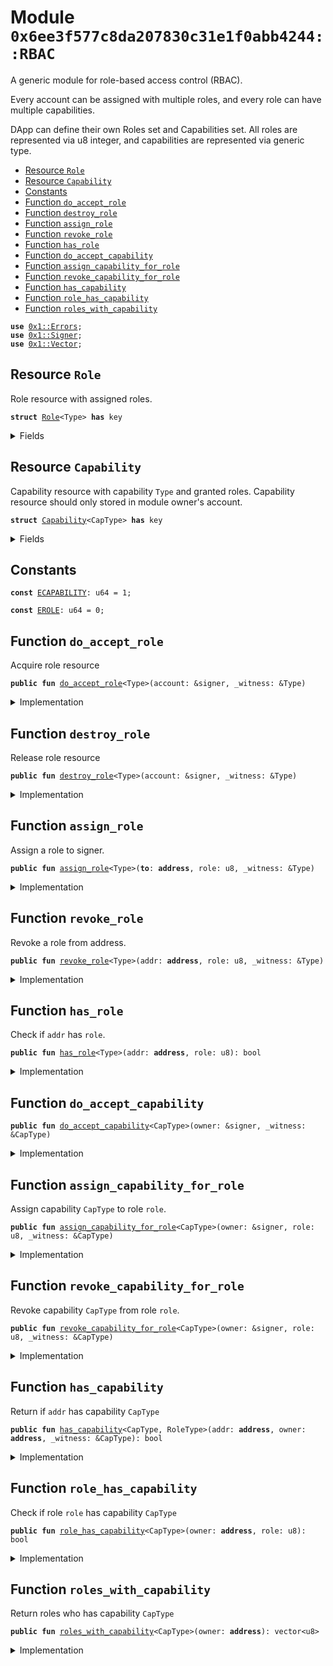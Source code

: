 
<a name="0x6ee3f577c8da207830c31e1f0abb4244_RBAC"></a>

# Module `0x6ee3f577c8da207830c31e1f0abb4244::RBAC`

A generic module for role-based access control (RBAC).

Every account can be assigned with multiple roles, and
every role can have multiple capabilities.

DApp can define their own Roles set and Capabilities set.
All roles are represented via u8 integer, and capabilities
are represented via generic type.


-  [Resource `Role`](#0x6ee3f577c8da207830c31e1f0abb4244_RBAC_Role)
-  [Resource `Capability`](#0x6ee3f577c8da207830c31e1f0abb4244_RBAC_Capability)
-  [Constants](#@Constants_0)
-  [Function `do_accept_role`](#0x6ee3f577c8da207830c31e1f0abb4244_RBAC_do_accept_role)
-  [Function `destroy_role`](#0x6ee3f577c8da207830c31e1f0abb4244_RBAC_destroy_role)
-  [Function `assign_role`](#0x6ee3f577c8da207830c31e1f0abb4244_RBAC_assign_role)
-  [Function `revoke_role`](#0x6ee3f577c8da207830c31e1f0abb4244_RBAC_revoke_role)
-  [Function `has_role`](#0x6ee3f577c8da207830c31e1f0abb4244_RBAC_has_role)
-  [Function `do_accept_capability`](#0x6ee3f577c8da207830c31e1f0abb4244_RBAC_do_accept_capability)
-  [Function `assign_capability_for_role`](#0x6ee3f577c8da207830c31e1f0abb4244_RBAC_assign_capability_for_role)
-  [Function `revoke_capability_for_role`](#0x6ee3f577c8da207830c31e1f0abb4244_RBAC_revoke_capability_for_role)
-  [Function `has_capability`](#0x6ee3f577c8da207830c31e1f0abb4244_RBAC_has_capability)
-  [Function `role_has_capability`](#0x6ee3f577c8da207830c31e1f0abb4244_RBAC_role_has_capability)
-  [Function `roles_with_capability`](#0x6ee3f577c8da207830c31e1f0abb4244_RBAC_roles_with_capability)


<pre><code><b>use</b> <a href="../../../build/StarcoinFramework/docs/Errors.md#0x1_Errors">0x1::Errors</a>;
<b>use</b> <a href="../../../build/StarcoinFramework/docs/Signer.md#0x1_Signer">0x1::Signer</a>;
<b>use</b> <a href="../../../build/StarcoinFramework/docs/Vector.md#0x1_Vector">0x1::Vector</a>;
</code></pre>



<a name="0x6ee3f577c8da207830c31e1f0abb4244_RBAC_Role"></a>

## Resource `Role`

Role resource with assigned roles.


<pre><code><b>struct</b> <a href="RBAC.md#0x6ee3f577c8da207830c31e1f0abb4244_RBAC_Role">Role</a>&lt;Type&gt; <b>has</b> key
</code></pre>



<details>
<summary>Fields</summary>


<dl>
<dt>
<code>roles: vector&lt;u8&gt;</code>
</dt>
<dd>

</dd>
</dl>


</details>

<a name="0x6ee3f577c8da207830c31e1f0abb4244_RBAC_Capability"></a>

## Resource `Capability`

Capability resource with capability <code>Type</code> and granted roles.
Capability resource should only stored in module owner's account.


<pre><code><b>struct</b> <a href="RBAC.md#0x6ee3f577c8da207830c31e1f0abb4244_RBAC_Capability">Capability</a>&lt;CapType&gt; <b>has</b> key
</code></pre>



<details>
<summary>Fields</summary>


<dl>
<dt>
<code>grantees: vector&lt;u8&gt;</code>
</dt>
<dd>

</dd>
</dl>


</details>

<a name="@Constants_0"></a>

## Constants


<a name="0x6ee3f577c8da207830c31e1f0abb4244_RBAC_ECAPABILITY"></a>



<pre><code><b>const</b> <a href="RBAC.md#0x6ee3f577c8da207830c31e1f0abb4244_RBAC_ECAPABILITY">ECAPABILITY</a>: u64 = 1;
</code></pre>



<a name="0x6ee3f577c8da207830c31e1f0abb4244_RBAC_EROLE"></a>



<pre><code><b>const</b> <a href="RBAC.md#0x6ee3f577c8da207830c31e1f0abb4244_RBAC_EROLE">EROLE</a>: u64 = 0;
</code></pre>



<a name="0x6ee3f577c8da207830c31e1f0abb4244_RBAC_do_accept_role"></a>

## Function `do_accept_role`

Acquire role resource


<pre><code><b>public</b> <b>fun</b> <a href="RBAC.md#0x6ee3f577c8da207830c31e1f0abb4244_RBAC_do_accept_role">do_accept_role</a>&lt;Type&gt;(account: &signer, _witness: &Type)
</code></pre>



<details>
<summary>Implementation</summary>


<pre><code><b>public</b> <b>fun</b> <a href="RBAC.md#0x6ee3f577c8da207830c31e1f0abb4244_RBAC_do_accept_role">do_accept_role</a>&lt;Type&gt;(
    account: &signer,
    _witness: &Type
) {
    <b>assert</b>!(!<b>exists</b>&lt;<a href="RBAC.md#0x6ee3f577c8da207830c31e1f0abb4244_RBAC_Role">Role</a>&lt;Type&gt;&gt;(<a href="../../../build/StarcoinFramework/docs/Signer.md#0x1_Signer_address_of">Signer::address_of</a>(account)), <a href="../../../build/StarcoinFramework/docs/Errors.md#0x1_Errors_already_published">Errors::already_published</a>(<a href="RBAC.md#0x6ee3f577c8da207830c31e1f0abb4244_RBAC_EROLE">EROLE</a>));
    <b>move_to</b>&lt;<a href="RBAC.md#0x6ee3f577c8da207830c31e1f0abb4244_RBAC_Role">Role</a>&lt;Type&gt;&gt;(account, <a href="RBAC.md#0x6ee3f577c8da207830c31e1f0abb4244_RBAC_Role">Role</a>&lt;Type&gt;{ roles: <a href="../../../build/StarcoinFramework/docs/Vector.md#0x1_Vector_empty">Vector::empty</a>&lt;u8&gt;() });
}
</code></pre>



</details>

<a name="0x6ee3f577c8da207830c31e1f0abb4244_RBAC_destroy_role"></a>

## Function `destroy_role`

Release role resource


<pre><code><b>public</b> <b>fun</b> <a href="RBAC.md#0x6ee3f577c8da207830c31e1f0abb4244_RBAC_destroy_role">destroy_role</a>&lt;Type&gt;(account: &signer, _witness: &Type)
</code></pre>



<details>
<summary>Implementation</summary>


<pre><code><b>public</b> <b>fun</b> <a href="RBAC.md#0x6ee3f577c8da207830c31e1f0abb4244_RBAC_destroy_role">destroy_role</a>&lt;Type&gt;(
    account: &signer,
    _witness: &Type
) <b>acquires</b> <a href="RBAC.md#0x6ee3f577c8da207830c31e1f0abb4244_RBAC_Role">Role</a> {
    <b>let</b> addr = <a href="../../../build/StarcoinFramework/docs/Signer.md#0x1_Signer_address_of">Signer::address_of</a>(account);
    <b>assert</b>!(<b>exists</b>&lt;<a href="RBAC.md#0x6ee3f577c8da207830c31e1f0abb4244_RBAC_Role">Role</a>&lt;Type&gt;&gt;(addr), <a href="../../../build/StarcoinFramework/docs/Errors.md#0x1_Errors_not_published">Errors::not_published</a>(<a href="RBAC.md#0x6ee3f577c8da207830c31e1f0abb4244_RBAC_EROLE">EROLE</a>));
    <b>let</b> <a href="RBAC.md#0x6ee3f577c8da207830c31e1f0abb4244_RBAC_Role">Role</a>&lt;Type&gt;{ roles: _ } = <b>move_from</b>&lt;<a href="RBAC.md#0x6ee3f577c8da207830c31e1f0abb4244_RBAC_Role">Role</a>&lt;Type&gt;&gt;(addr);
}
</code></pre>



</details>

<a name="0x6ee3f577c8da207830c31e1f0abb4244_RBAC_assign_role"></a>

## Function `assign_role`

Assign a role to signer.


<pre><code><b>public</b> <b>fun</b> <a href="RBAC.md#0x6ee3f577c8da207830c31e1f0abb4244_RBAC_assign_role">assign_role</a>&lt;Type&gt;(<b>to</b>: <b>address</b>, role: u8, _witness: &Type)
</code></pre>



<details>
<summary>Implementation</summary>


<pre><code><b>public</b> <b>fun</b> <a href="RBAC.md#0x6ee3f577c8da207830c31e1f0abb4244_RBAC_assign_role">assign_role</a>&lt;Type&gt;(
    <b>to</b>: <b>address</b>,
    role: u8,
    _witness: &Type
) <b>acquires</b> <a href="RBAC.md#0x6ee3f577c8da207830c31e1f0abb4244_RBAC_Role">Role</a> {
    // Check `<b>to</b>` <b>has</b> the <a href="RBAC.md#0x6ee3f577c8da207830c31e1f0abb4244_RBAC_Role">Role</a>&lt;Type&gt; resource.
    // Check `<b>to</b>` does't have `role`, and assign `role` <b>to</b> him.
    <b>assert</b>!(<b>exists</b>&lt;<a href="RBAC.md#0x6ee3f577c8da207830c31e1f0abb4244_RBAC_Role">Role</a>&lt;Type&gt;&gt;(<b>to</b>), <a href="../../../build/StarcoinFramework/docs/Errors.md#0x1_Errors_not_published">Errors::not_published</a>(<a href="RBAC.md#0x6ee3f577c8da207830c31e1f0abb4244_RBAC_EROLE">EROLE</a>));
    <b>assert</b>!(!<a href="RBAC.md#0x6ee3f577c8da207830c31e1f0abb4244_RBAC_has_role">has_role</a>&lt;<a href="RBAC.md#0x6ee3f577c8da207830c31e1f0abb4244_RBAC_Role">Role</a>&lt;Type&gt;&gt;(<b>to</b>, role), <a href="../../../build/StarcoinFramework/docs/Errors.md#0x1_Errors_already_published">Errors::already_published</a>(<a href="RBAC.md#0x6ee3f577c8da207830c31e1f0abb4244_RBAC_EROLE">EROLE</a>));
    <b>let</b> container = <b>borrow_global_mut</b>&lt;<a href="RBAC.md#0x6ee3f577c8da207830c31e1f0abb4244_RBAC_Role">Role</a>&lt;Type&gt;&gt;(<b>to</b>);
    <a href="../../../build/StarcoinFramework/docs/Vector.md#0x1_Vector_push_back">Vector::push_back</a>&lt;u8&gt;(&<b>mut</b> container.roles, role);
}
</code></pre>



</details>

<a name="0x6ee3f577c8da207830c31e1f0abb4244_RBAC_revoke_role"></a>

## Function `revoke_role`

Revoke a role from address.


<pre><code><b>public</b> <b>fun</b> <a href="RBAC.md#0x6ee3f577c8da207830c31e1f0abb4244_RBAC_revoke_role">revoke_role</a>&lt;Type&gt;(addr: <b>address</b>, role: u8, _witness: &Type)
</code></pre>



<details>
<summary>Implementation</summary>


<pre><code><b>public</b> <b>fun</b> <a href="RBAC.md#0x6ee3f577c8da207830c31e1f0abb4244_RBAC_revoke_role">revoke_role</a>&lt;Type&gt;(
    addr: <b>address</b>,
    role: u8,
    _witness: &Type
) <b>acquires</b> <a href="RBAC.md#0x6ee3f577c8da207830c31e1f0abb4244_RBAC_Role">Role</a> {
    // Check `from` <b>has</b> `role`, and revoke the role from him.
    <b>assert</b>!(<b>exists</b>&lt;<a href="RBAC.md#0x6ee3f577c8da207830c31e1f0abb4244_RBAC_Role">Role</a>&lt;Type&gt;&gt;(addr), <a href="../../../build/StarcoinFramework/docs/Errors.md#0x1_Errors_not_published">Errors::not_published</a>(<a href="RBAC.md#0x6ee3f577c8da207830c31e1f0abb4244_RBAC_EROLE">EROLE</a>));
    <b>let</b> container = <b>borrow_global_mut</b>&lt;<a href="RBAC.md#0x6ee3f577c8da207830c31e1f0abb4244_RBAC_Role">Role</a>&lt;Type&gt;&gt;(addr);
    <b>let</b> (contains, index) = <a href="../../../build/StarcoinFramework/docs/Vector.md#0x1_Vector_index_of">Vector::index_of</a>(&container.roles, &role);
    <b>assert</b>!(contains, <a href="../../../build/StarcoinFramework/docs/Errors.md#0x1_Errors_not_published">Errors::not_published</a>(<a href="RBAC.md#0x6ee3f577c8da207830c31e1f0abb4244_RBAC_EROLE">EROLE</a>));
    <a href="../../../build/StarcoinFramework/docs/Vector.md#0x1_Vector_remove">Vector::remove</a>&lt;u8&gt;(&<b>mut</b> container.roles, index);
}
</code></pre>



</details>

<a name="0x6ee3f577c8da207830c31e1f0abb4244_RBAC_has_role"></a>

## Function `has_role`

Check if <code>addr</code> has <code>role</code>.


<pre><code><b>public</b> <b>fun</b> <a href="RBAC.md#0x6ee3f577c8da207830c31e1f0abb4244_RBAC_has_role">has_role</a>&lt;Type&gt;(addr: <b>address</b>, role: u8): bool
</code></pre>



<details>
<summary>Implementation</summary>


<pre><code><b>public</b> <b>fun</b> <a href="RBAC.md#0x6ee3f577c8da207830c31e1f0abb4244_RBAC_has_role">has_role</a>&lt;Type&gt;(
    addr: <b>address</b>,
    role: u8
): bool <b>acquires</b> <a href="RBAC.md#0x6ee3f577c8da207830c31e1f0abb4244_RBAC_Role">Role</a> {
    // Check `addr` <b>has</b> the <a href="RBAC.md#0x6ee3f577c8da207830c31e1f0abb4244_RBAC_Role">Role</a>&lt;Type&gt; resource and <b>has</b> the `role`.
    <b>if</b> (<b>exists</b>&lt;<a href="RBAC.md#0x6ee3f577c8da207830c31e1f0abb4244_RBAC_Role">Role</a>&lt;Type&gt;&gt;(addr)) {
        <b>let</b> container = <b>borrow_global</b>&lt;<a href="RBAC.md#0x6ee3f577c8da207830c31e1f0abb4244_RBAC_Role">Role</a>&lt;Type&gt;&gt;(addr);
        <a href="../../../build/StarcoinFramework/docs/Vector.md#0x1_Vector_contains">Vector::contains</a>&lt;u8&gt;(&container.roles, &role)
    } <b>else</b> {
        <b>false</b>
    }
}
</code></pre>



</details>

<a name="0x6ee3f577c8da207830c31e1f0abb4244_RBAC_do_accept_capability"></a>

## Function `do_accept_capability`



<pre><code><b>public</b> <b>fun</b> <a href="RBAC.md#0x6ee3f577c8da207830c31e1f0abb4244_RBAC_do_accept_capability">do_accept_capability</a>&lt;CapType&gt;(owner: &signer, _witness: &CapType)
</code></pre>



<details>
<summary>Implementation</summary>


<pre><code><b>public</b> <b>fun</b> <a href="RBAC.md#0x6ee3f577c8da207830c31e1f0abb4244_RBAC_do_accept_capability">do_accept_capability</a>&lt;CapType&gt;(
    owner: &signer,
    _witness: &CapType
) {
    <b>assert</b>!(!<b>exists</b>&lt;<a href="RBAC.md#0x6ee3f577c8da207830c31e1f0abb4244_RBAC_Capability">Capability</a>&lt;CapType&gt;&gt;(<a href="../../../build/StarcoinFramework/docs/Signer.md#0x1_Signer_address_of">Signer::address_of</a>(owner)), <a href="../../../build/StarcoinFramework/docs/Errors.md#0x1_Errors_already_published">Errors::already_published</a>(<a href="RBAC.md#0x6ee3f577c8da207830c31e1f0abb4244_RBAC_ECAPABILITY">ECAPABILITY</a>));
    <b>move_to</b>&lt;<a href="RBAC.md#0x6ee3f577c8da207830c31e1f0abb4244_RBAC_Capability">Capability</a>&lt;CapType&gt;&gt;(owner, <a href="RBAC.md#0x6ee3f577c8da207830c31e1f0abb4244_RBAC_Capability">Capability</a>&lt;CapType&gt;{ grantees: <a href="../../../build/StarcoinFramework/docs/Vector.md#0x1_Vector_empty">Vector::empty</a>&lt;u8&gt;() });
}
</code></pre>



</details>

<a name="0x6ee3f577c8da207830c31e1f0abb4244_RBAC_assign_capability_for_role"></a>

## Function `assign_capability_for_role`

Assign capability <code>CapType</code> to role <code>role</code>.


<pre><code><b>public</b> <b>fun</b> <a href="RBAC.md#0x6ee3f577c8da207830c31e1f0abb4244_RBAC_assign_capability_for_role">assign_capability_for_role</a>&lt;CapType&gt;(owner: &signer, role: u8, _witness: &CapType)
</code></pre>



<details>
<summary>Implementation</summary>


<pre><code><b>public</b> <b>fun</b> <a href="RBAC.md#0x6ee3f577c8da207830c31e1f0abb4244_RBAC_assign_capability_for_role">assign_capability_for_role</a>&lt;CapType&gt;(
    owner: &signer,
    role: u8,
    _witness: &CapType
) <b>acquires</b> <a href="RBAC.md#0x6ee3f577c8da207830c31e1f0abb4244_RBAC_Capability">Capability</a> {
    <b>let</b> addr = <a href="../../../build/StarcoinFramework/docs/Signer.md#0x1_Signer_address_of">Signer::address_of</a>(owner);
    <b>assert</b>!(<b>exists</b>&lt;<a href="RBAC.md#0x6ee3f577c8da207830c31e1f0abb4244_RBAC_Capability">Capability</a>&lt;CapType&gt;&gt;(addr), <a href="../../../build/StarcoinFramework/docs/Errors.md#0x1_Errors_not_published">Errors::not_published</a>(<a href="RBAC.md#0x6ee3f577c8da207830c31e1f0abb4244_RBAC_ECAPABILITY">ECAPABILITY</a>));
    <b>let</b> res = <b>borrow_global_mut</b>&lt;<a href="RBAC.md#0x6ee3f577c8da207830c31e1f0abb4244_RBAC_Capability">Capability</a>&lt;CapType&gt;&gt;(addr);
    <b>assert</b>!(!<a href="../../../build/StarcoinFramework/docs/Vector.md#0x1_Vector_contains">Vector::contains</a>&lt;u8&gt;(&res.grantees, &role), <a href="../../../build/StarcoinFramework/docs/Errors.md#0x1_Errors_already_published">Errors::already_published</a>(<a href="RBAC.md#0x6ee3f577c8da207830c31e1f0abb4244_RBAC_ECAPABILITY">ECAPABILITY</a>));
    <a href="../../../build/StarcoinFramework/docs/Vector.md#0x1_Vector_push_back">Vector::push_back</a>&lt;u8&gt;(&<b>mut</b> res.grantees, role);
}
</code></pre>



</details>

<a name="0x6ee3f577c8da207830c31e1f0abb4244_RBAC_revoke_capability_for_role"></a>

## Function `revoke_capability_for_role`

Revoke capability <code>CapType</code> from role <code>role</code>.


<pre><code><b>public</b> <b>fun</b> <a href="RBAC.md#0x6ee3f577c8da207830c31e1f0abb4244_RBAC_revoke_capability_for_role">revoke_capability_for_role</a>&lt;CapType&gt;(owner: &signer, role: u8, _witness: &CapType)
</code></pre>



<details>
<summary>Implementation</summary>


<pre><code><b>public</b> <b>fun</b> <a href="RBAC.md#0x6ee3f577c8da207830c31e1f0abb4244_RBAC_revoke_capability_for_role">revoke_capability_for_role</a>&lt;CapType&gt;(
    owner: &signer,
    role: u8,
    _witness: &CapType
) <b>acquires</b> <a href="RBAC.md#0x6ee3f577c8da207830c31e1f0abb4244_RBAC_Capability">Capability</a> {
    <b>let</b> addr = <a href="../../../build/StarcoinFramework/docs/Signer.md#0x1_Signer_address_of">Signer::address_of</a>(owner);
    <b>assert</b>!(<b>exists</b>&lt;<a href="RBAC.md#0x6ee3f577c8da207830c31e1f0abb4244_RBAC_Capability">Capability</a>&lt;CapType&gt;&gt;(addr), <a href="../../../build/StarcoinFramework/docs/Errors.md#0x1_Errors_not_published">Errors::not_published</a>(<a href="RBAC.md#0x6ee3f577c8da207830c31e1f0abb4244_RBAC_ECAPABILITY">ECAPABILITY</a>));
    <b>let</b> res = <b>borrow_global_mut</b>&lt;<a href="RBAC.md#0x6ee3f577c8da207830c31e1f0abb4244_RBAC_Capability">Capability</a>&lt;CapType&gt;&gt;(addr);
    <b>assert</b>!(<a href="../../../build/StarcoinFramework/docs/Vector.md#0x1_Vector_contains">Vector::contains</a>&lt;u8&gt;(&res.grantees, &role), <a href="../../../build/StarcoinFramework/docs/Errors.md#0x1_Errors_not_published">Errors::not_published</a>(<a href="RBAC.md#0x6ee3f577c8da207830c31e1f0abb4244_RBAC_ECAPABILITY">ECAPABILITY</a>));
    <b>let</b> (contains, index) = <a href="../../../build/StarcoinFramework/docs/Vector.md#0x1_Vector_index_of">Vector::index_of</a>&lt;u8&gt;(&res.grantees, &role);
    <b>assert</b>!(contains, <a href="../../../build/StarcoinFramework/docs/Errors.md#0x1_Errors_not_published">Errors::not_published</a>(<a href="RBAC.md#0x6ee3f577c8da207830c31e1f0abb4244_RBAC_ECAPABILITY">ECAPABILITY</a>));
    <a href="../../../build/StarcoinFramework/docs/Vector.md#0x1_Vector_remove">Vector::remove</a>&lt;u8&gt;(&<b>mut</b> res.grantees, index);
}
</code></pre>



</details>

<a name="0x6ee3f577c8da207830c31e1f0abb4244_RBAC_has_capability"></a>

## Function `has_capability`

Return if <code>addr</code> has capability <code>CapType</code>


<pre><code><b>public</b> <b>fun</b> <a href="RBAC.md#0x6ee3f577c8da207830c31e1f0abb4244_RBAC_has_capability">has_capability</a>&lt;CapType, RoleType&gt;(addr: <b>address</b>, owner: <b>address</b>, _witness: &CapType): bool
</code></pre>



<details>
<summary>Implementation</summary>


<pre><code><b>public</b> <b>fun</b> <a href="RBAC.md#0x6ee3f577c8da207830c31e1f0abb4244_RBAC_has_capability">has_capability</a>&lt;CapType, RoleType&gt;(
    addr: <b>address</b>,
    owner: <b>address</b>,
    _witness: &CapType
): bool <b>acquires</b> <a href="RBAC.md#0x6ee3f577c8da207830c31e1f0abb4244_RBAC_Capability">Capability</a>, <a href="RBAC.md#0x6ee3f577c8da207830c31e1f0abb4244_RBAC_Role">Role</a> {
    // check roles who are granted <b>with</b> this capability
    <b>assert</b>!(<b>exists</b>&lt;<a href="RBAC.md#0x6ee3f577c8da207830c31e1f0abb4244_RBAC_Capability">Capability</a>&lt;CapType&gt;&gt;(owner), <a href="../../../build/StarcoinFramework/docs/Errors.md#0x1_Errors_not_published">Errors::not_published</a>(<a href="RBAC.md#0x6ee3f577c8da207830c31e1f0abb4244_RBAC_ECAPABILITY">ECAPABILITY</a>));
    <b>let</b> container = <b>borrow_global</b>&lt;<a href="RBAC.md#0x6ee3f577c8da207830c31e1f0abb4244_RBAC_Capability">Capability</a>&lt;CapType&gt;&gt;(owner);

    // check <b>if</b> `addr` <b>has</b> the granted roles.
    <b>let</b> num_roles = <a href="../../../build/StarcoinFramework/docs/Vector.md#0x1_Vector_length">Vector::length</a>&lt;u8&gt;(&container.grantees);
    <b>let</b> i = 0u64;
    <b>let</b> flag: bool = <b>false</b>;
    <b>while</b> (i &lt; num_roles) {
        <b>let</b> role = *<a href="../../../build/StarcoinFramework/docs/Vector.md#0x1_Vector_borrow">Vector::borrow</a>&lt;u8&gt;(&container.grantees, i);
        <b>if</b> (<a href="RBAC.md#0x6ee3f577c8da207830c31e1f0abb4244_RBAC_has_role">has_role</a>&lt;RoleType&gt;(addr, role)) {
            flag = <b>true</b>;
            <b>break</b>
        };
        i = i + 1;
    };
    flag
}
</code></pre>



</details>

<a name="0x6ee3f577c8da207830c31e1f0abb4244_RBAC_role_has_capability"></a>

## Function `role_has_capability`

Check if role <code>role</code> has capability <code>CapType</code>


<pre><code><b>public</b> <b>fun</b> <a href="RBAC.md#0x6ee3f577c8da207830c31e1f0abb4244_RBAC_role_has_capability">role_has_capability</a>&lt;CapType&gt;(owner: <b>address</b>, role: u8): bool
</code></pre>



<details>
<summary>Implementation</summary>


<pre><code><b>public</b> <b>fun</b> <a href="RBAC.md#0x6ee3f577c8da207830c31e1f0abb4244_RBAC_role_has_capability">role_has_capability</a>&lt;CapType&gt;(
    owner: <b>address</b>,
    role: u8
): bool <b>acquires</b> <a href="RBAC.md#0x6ee3f577c8da207830c31e1f0abb4244_RBAC_Capability">Capability</a> {
    <b>assert</b>!(<b>exists</b>&lt;<a href="RBAC.md#0x6ee3f577c8da207830c31e1f0abb4244_RBAC_Capability">Capability</a>&lt;CapType&gt;&gt;(owner), <a href="../../../build/StarcoinFramework/docs/Errors.md#0x1_Errors_not_published">Errors::not_published</a>(<a href="RBAC.md#0x6ee3f577c8da207830c31e1f0abb4244_RBAC_ECAPABILITY">ECAPABILITY</a>));
    <b>let</b> container = <b>borrow_global</b>&lt;<a href="RBAC.md#0x6ee3f577c8da207830c31e1f0abb4244_RBAC_Capability">Capability</a>&lt;CapType&gt;&gt;(owner);
    <a href="../../../build/StarcoinFramework/docs/Vector.md#0x1_Vector_contains">Vector::contains</a>(&container.grantees, &role)
}
</code></pre>



</details>

<a name="0x6ee3f577c8da207830c31e1f0abb4244_RBAC_roles_with_capability"></a>

## Function `roles_with_capability`

Return roles who has capability <code>CapType</code>


<pre><code><b>public</b> <b>fun</b> <a href="RBAC.md#0x6ee3f577c8da207830c31e1f0abb4244_RBAC_roles_with_capability">roles_with_capability</a>&lt;CapType&gt;(owner: <b>address</b>): vector&lt;u8&gt;
</code></pre>



<details>
<summary>Implementation</summary>


<pre><code><b>public</b> <b>fun</b> <a href="RBAC.md#0x6ee3f577c8da207830c31e1f0abb4244_RBAC_roles_with_capability">roles_with_capability</a>&lt;CapType&gt;(owner: <b>address</b>): vector&lt;u8&gt; <b>acquires</b> <a href="RBAC.md#0x6ee3f577c8da207830c31e1f0abb4244_RBAC_Capability">Capability</a> {
    <b>assert</b>!(<b>exists</b>&lt;<a href="RBAC.md#0x6ee3f577c8da207830c31e1f0abb4244_RBAC_Capability">Capability</a>&lt;CapType&gt;&gt;(owner), <a href="../../../build/StarcoinFramework/docs/Errors.md#0x1_Errors_not_published">Errors::not_published</a>(<a href="RBAC.md#0x6ee3f577c8da207830c31e1f0abb4244_RBAC_ECAPABILITY">ECAPABILITY</a>));
    <b>let</b> container = <b>borrow_global</b>&lt;<a href="RBAC.md#0x6ee3f577c8da207830c31e1f0abb4244_RBAC_Capability">Capability</a>&lt;CapType&gt;&gt;(owner);
    *&container.grantees
}
</code></pre>



</details>
